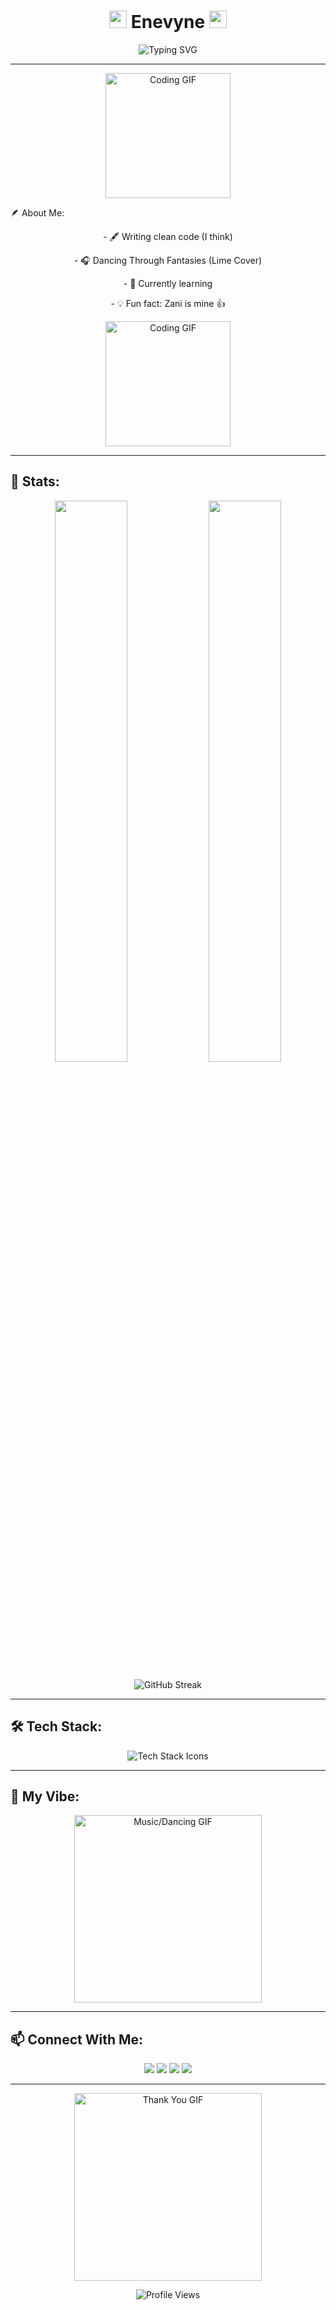 <h1 align="center">
  <img src="https://media.giphy.com/media/hvRJCLFzcasrR4ia7z/giphy.gif" width="28">
  Enevyne
  <img src="https://media.giphy.com/media/hvRJCLFzcasrR4ia7z/giphy.gif" width="28">
</h1>

<p align="center">
  <img src="https://readme-typing-svg.herokuapp.com?font=Fira+Code&pause=1000&color=2F81F7&center=true&vCenter=true&width=440&lines=What+are+you+looking+for?;Just+Curious?;Woooow;" alt="Typing SVG" />
</p>

---

<p align="center">
  <img src="https://media.giphy.com/media/3oKIPnAiaMCws8nOsE/giphy.gif" width="200" alt="Coding GIF">
</p>

<div align="center">
  <p align="start">
  🪶 About Me:  
  </p>
  <p>
- 🖋️ Writing clean code (I think)  
  </p>
  <p>
    - 🎧 Dancing Through Fantasies (Lime Cover) 
  </p>
  <p>
    - 🌱 Currently learning
  </p>
  <p>
    - 💡 Fun fact: Zani is mine 👍
  </p>
 <img src="https://media.giphy.com/media/v1.Y2lkPTc5MGI3NjExYTdzMW55c3FreWhwbnIxYms4emNtOTNxMWlzMWc4aGxiZjlvcGd4byZlcD12MV9naWZzX3NlYXJjaCZjdD1n/13Z5kstwARnPna/giphy.gif" width="200" alt="Coding GIF">
</div>

---

## 🧭 Stats:
<p align="center">
  <img src="https://github-readme-stats.vercel.app/api/top-langs/?username=wongwongann&layout=compact&theme=tokyonight&hide_border=true" width="48%"/>
  <img src="https://github-readme-stats.vercel.app/api?username=wongwongann&show_icons=true&theme=tokyonight&hide_border=true&count_private=true" width="48%"/>
</p>

<p align="center">
  <img src="https://github-readme-streak-stats.herokuapp.com/?user=wongwongann&theme=tokyonight&hide_border=true" alt="GitHub Streak">
</p>

---

## 🛠️ Tech Stack:
<p align="center">
  <img src="https://skillicons.dev/icons?i=js,html,css,react,php,cs,unity,python,blender,git,github,vscode" alt="Tech Stack Icons">
</p>

---

## 🎵 My Vibe:
<p align="center">
  <img src="https://media.giphy.com/media/3o7abKhOpu0NwenH3O/giphy.gif" width="300" alt="Music/Dancing GIF">
</p>

---

## 📫 Connect With Me:
<p align="center">
  <a href="https://instagram.com/ndra.dark"><img src="https://img.shields.io/badge/Instagram-2b2d42?style=for-the-badge&logo=instagram&logoColor=white"/></a>
  <a href="mailto:ndra@example.com"><img src="https://img.shields.io/badge/Email-1e1e2e?style=for-the-badge&logo=gmail&logoColor=white"/></a>
  <a href="https://github.com/wongwongann"><img src="https://img.shields.io/badge/GitHub-181717?style=for-the-badge&logo=github&logoColor=white"/></a>
  <a href="https://linkedin.com/in/yourprofile"><img src="https://img.shields.io/badge/LinkedIn-0077B5?style=for-the-badge&logo=linkedin&logoColor=white"/></a>
</p>

---

<p align="center">
  <img src="https://media.giphy.com/media/RbDKaczqWovIugyJmW/giphy.gif" width="300" alt="Thank You GIF">
</p>

<p align="center">
  <img src="https://komarev.com/ghpvc/?username=wongwongann&style=for-the-badge&color=2F81F7" alt="Profile Views">
</p>
